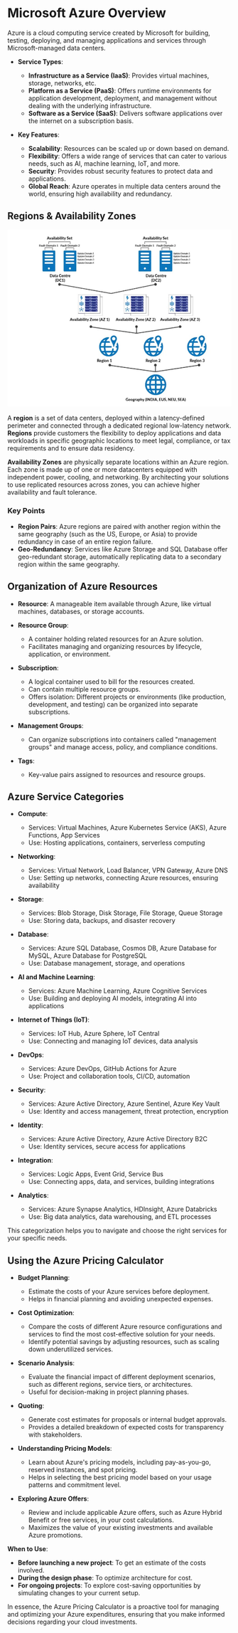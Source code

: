 # Microsoft Azure Overview

Azure is a cloud computing service created by Microsoft for building, testing, deploying, and managing applications and services through Microsoft-managed data centers.

- **Service Types**:
  - **Infrastructure as a Service (IaaS)**: Provides virtual machines, storage, networks, etc.
  - **Platform as a Service (PaaS)**: Offers runtime environments for application development, deployment, and management without dealing with the underlying infrastructure.
  - **Software as a Service (SaaS)**: Delivers software applications over the internet on a subscription basis.

- **Key Features**:
  - **Scalability**: Resources can be scaled up or down based on demand.
  - **Flexibility**: Offers a wide range of services that can cater to various needs, such as AI, machine learning, IoT, and more.
  - **Security**: Provides robust security features to protect data and applications.
  - **Global Reach**: Azure operates in multiple data centers around the world, ensuring high availability and redundancy.

## Regions & Availability Zones

![Cloud Image](../imgs/regions.jpg "Cloud")

A **region** is a set of data centers, deployed within a latency-defined perimeter and connected through a dedicated regional low-latency network. **Regions** provide customers the flexibility to deploy applications and data workloads in specific geographic locations to meet legal, compliance, or tax requirements and to ensure data residency.

**Availability Zones** are physically separate locations within an Azure region. Each zone is made up of one or more datacenters equipped with independent power, cooling, and networking. By architecting your solutions to use replicated resources across zones, you can achieve higher availability and fault tolerance.

### Key Points
- **Region Pairs**: Azure regions are paired with another region within the same geography (such as the US, Europe, or Asia) to provide redundancy in case of an entire region failure.
- **Geo-Redundancy**: Services like Azure Storage and SQL Database offer geo-redundant storage, automatically replicating data to a secondary region within the same geography.


## Organization of Azure Resources

- **Resource**: A manageable item available through Azure, like virtual machines, databases, or storage accounts.

- **Resource Group**:
  - A container holding related resources for an Azure solution.
  - Facilitates managing and organizing resources by lifecycle, application, or environment.

- **Subscription**:
  - A logical container used to bill for the resources created.
  - Can contain multiple resource groups.
  - Offers isolation: Different projects or environments (like production, development, and testing) can be organized into separate subscriptions.

- **Management Groups**:
  - Can organize subscriptions into containers called "management groups" and manage access, policy, and compliance  conditions.

- **Tags**:
  - Key-value pairs assigned to resources and resource groups.


## Azure Service Categories

- **Compute**:
  - Services: Virtual Machines, Azure Kubernetes Service (AKS), Azure Functions, App Services
  - Use: Hosting applications, containers, serverless computing

- **Networking**:
  - Services: Virtual Network, Load Balancer, VPN Gateway, Azure DNS
  - Use: Setting up networks, connecting Azure resources, ensuring availability

- **Storage**:
  - Services: Blob Storage, Disk Storage, File Storage, Queue Storage
  - Use: Storing data, backups, and disaster recovery

- **Database**:
  - Services: Azure SQL Database, Cosmos DB, Azure Database for MySQL, Azure Database for PostgreSQL
  - Use: Database management, storage, and operations

- **AI and Machine Learning**:
  - Services: Azure Machine Learning, Azure Cognitive Services
  - Use: Building and deploying AI models, integrating AI into applications

- **Internet of Things (IoT)**:
  - Services: IoT Hub, Azure Sphere, IoT Central
  - Use: Connecting and managing IoT devices, data analysis

- **DevOps**:
  - Services: Azure DevOps, GitHub Actions for Azure
  - Use: Project and collaboration tools, CI/CD, automation

- **Security**:
  - Services: Azure Active Directory, Azure Sentinel, Azure Key Vault
  - Use: Identity and access management, threat protection, encryption

- **Identity**:
  - Services: Azure Active Directory, Azure Active Directory B2C
  - Use: Identity services, secure access for applications

- **Integration**:
  - Services: Logic Apps, Event Grid, Service Bus
  - Use: Connecting apps, data, and services, building integrations

- **Analytics**:
  - Services: Azure Synapse Analytics, HDInsight, Azure Databricks
  - Use: Big data analytics, data warehousing, and ETL processes

This categorization helps you to navigate and choose the right services for your specific needs.

## Using the Azure Pricing Calculator

- **Budget Planning**:
  - Estimate the costs of your Azure services before deployment.
  - Helps in financial planning and avoiding unexpected expenses.

- **Cost Optimization**:
  - Compare the costs of different Azure resource configurations and services to find the most cost-effective solution for your needs.
  - Identify potential savings by adjusting resources, such as scaling down underutilized services.

- **Scenario Analysis**:
  - Evaluate the financial impact of different deployment scenarios, such as different regions, service tiers, or architectures.
  - Useful for decision-making in project planning phases.

- **Quoting**:
  - Generate cost estimates for proposals or internal budget approvals.
  - Provides a detailed breakdown of expected costs for transparency with stakeholders.

- **Understanding Pricing Models**:
  - Learn about Azure's pricing models, including pay-as-you-go, reserved instances, and spot pricing.
  - Helps in selecting the best pricing model based on your usage patterns and commitment level.

- **Exploring Azure Offers**:
  - Review and include applicable Azure offers, such as Azure Hybrid Benefit or free services, in your cost calculations.
  - Maximizes the value of your existing investments and available Azure promotions.

**When to Use**:
- **Before launching a new project**: To get an estimate of the costs involved.
- **During the design phase**: To optimize architecture for cost.
- **For ongoing projects**: To explore cost-saving opportunities by simulating changes to your current setup.

In essence, the Azure Pricing Calculator is a proactive tool for managing and optimizing your Azure expenditures, ensuring that you make informed decisions regarding your cloud investments.
